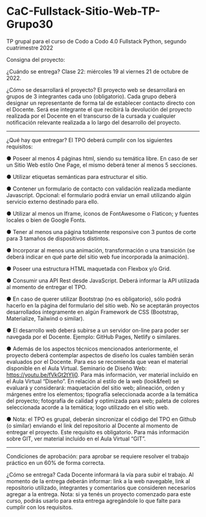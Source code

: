 # CaC-Fullstack-Sitio-Web-TP-Grupo30
TP grupal para el curso de Codo a Codo 4.0 Fullstack Python, segundo cuatrimestre 2022

Consigna del proyecto:

¿Cuándo se entrega?
Clase 22: miércoles 19 al viernes 21 de octubre de 2022.

¿Cómo se desarrollará el proyecto?
El proyecto web se desarrollará en grupos de 3 integrantes cada uno (obligatorio). Cada
grupo deberá designar un representante de forma tal de establecer contacto directo con el
Docente. Será ese integrante el que recibirá la devolución del proyecto realizada por el
Docente en el transcurso de la cursada y cualquier notificación relevante realizada a lo largo
del desarrollo del proyecto.

------

¿Qué hay que entregar?
El TPO deberá cumplir con los siguientes requisitos:

● Poseer al menos 4 páginas html, siendo su temática libre. En caso de ser un Sitio
Web estilo One Page, el mismo deberá tener al menos 5 secciones.

● Utilizar etiquetas semánticas para estructurar el sitio.

● Contener un formulario de contacto con validación realizada mediante Javascript.
Opcional: el formulario podrá enviar un email utilizando algún servicio externo
destinado para ello.

● Utilizar al menos un Iframe, íconos de FontAwesome o Flaticon; y fuentes locales o
bien de Google Fonts.

● Tener al menos una página totalmente responsive con 3 puntos de corte para 3
tamaños de dispositivos distintos.

● Incorporar al menos una animación, transformación o una transición (se deberá
indicar en qué parte del sitio web fue incorporada la animación).

● Poseer una estructura HTML maquetada con Flexbox y/o Grid.

● Consumir una API Rest desde JavaScript. Deberá informar la API utilizada al
momento de entregar el TPO.

● En caso de querer utilizar Bootstrap (no es obligatorio), sólo podrá hacerlo en la
página del formulario del sitio web. No se aceptarán proyectos desarrollados
íntegramente en algún Framework de CSS (Bootstrap, Materialize, Tailwind o
similar).

● El desarrollo web deberá subirse a un servidor on-line para poder ser navegada por
el Docente. Ejemplo: GitHub Pages, Netlify o similares.

● Además de los aspectos técnicos mencionados anteriormente, el proyecto deberá
contemplar aspectos de diseño los cuales también serán evaluados por el Docente.
Para eso se recomienda que vean el material disponible en el Aula Virtual.
Seminario de Diseño Web: https://youtu.be/fVkGt2tYIj0. Para más información, ver
material incluído en el Aula Virtual “Diseño”. En relación al estilo de la web
(look&feel) se evaluará y considerará: maquetación del sitio web; alineación, orden
y márgenes entre los elementos; tipografía seleccionada acorde a la temática del
proyecto; fotografía de calidad y optimizada para web; paleta de colores
seleccionada acorde a la temática; logo utilizado en el sitio web.

● Nota: el TPO es grupal, deberán sincronizar el código del TPO en Github (o similar)
enviando el link del repositorio al Docente al momento de entregar el proyecto. Este
requisito es obligatorio. Para más información sobre GIT, ver material incluído en el
Aula Virtual “GIT”.

--------

Condiciones de aprobación: para aprobar se requiere resolver el trabajo práctico en un
60% de forma correcta.

¿Cómo se entrega?
Cada Docente informará la vía para subir el trabajo. Al momento de la entrega deberán
informar: link a la web navegable, link al repositorio utilizado, integrantes y comentarios que
consideren necesarios agregar a la entrega.
Nota: si ya tenés un proyecto comenzado para este curso, podrás usarlo para esta entrega
agregándole lo que falte para cumplir con los requisitos.

